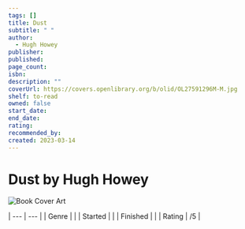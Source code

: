 ```yaml
---
tags: []
title: Dust
subtitle: " "
author:
  - Hugh Howey
publisher: 
published: 
page_count: 
isbn: 
description: ""
coverUrl: https://covers.openlibrary.org/b/olid/OL27591296M-M.jpg
shelf: to-read
owned: false
start_date: 
end_date: 
rating: 
recommended_by: 
created: 2023-03-14
---
```


# Dust by Hugh Howey

![Book Cover Art](https://covers.openlibrary.org/b/olid/OL27591296M-M.jpg)


| --- | --- |
| Genre |  |
| Started |  |
| Finished |  |
| Rating | /5 |


